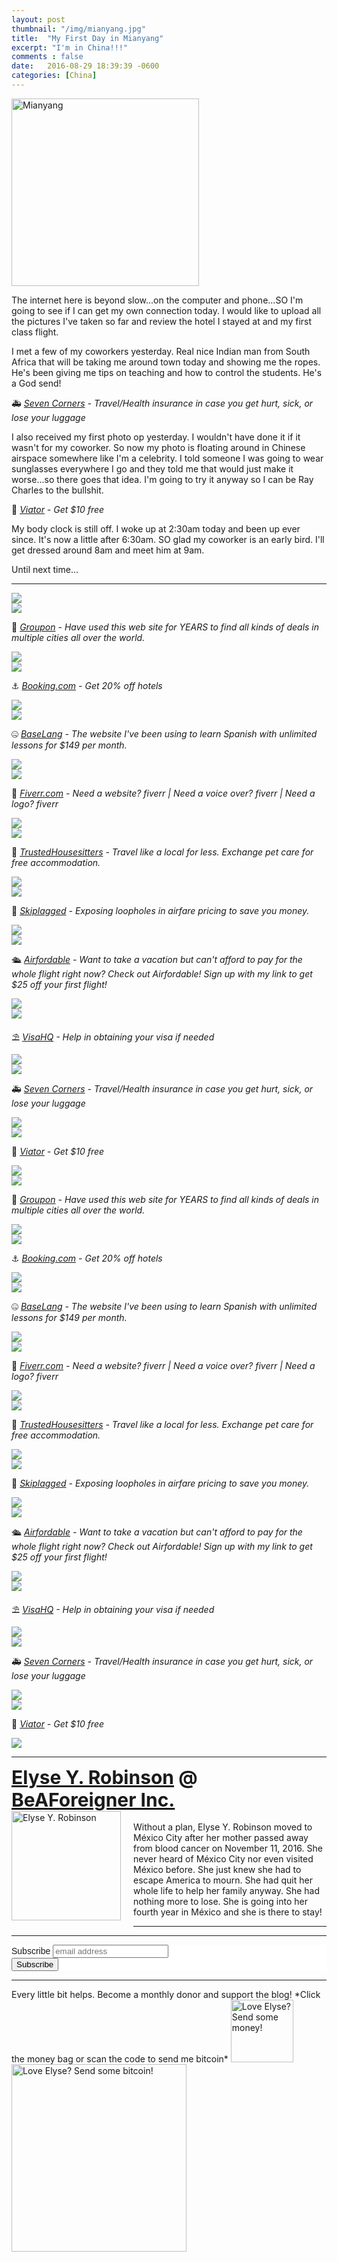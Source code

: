 ```yaml
---
layout: post
thumbnail: "/img/mianyang.jpg"
title:  "My First Day in Mianyang"
excerpt: "I'm in China!!!"
comments : false
date:   2016-08-29 18:39:39 -0600
categories: [China]
---
```


<img src="/img/mianyang.jpg" width="300" height="300" alt="Mianyang">

The internet here is beyond slow...on the computer and phone...SO I'm going to see if I can get my own connection today. I would like to upload all the pictures I've taken so far and review the hotel I stayed at and my first class flight.

I met a few of my coworkers yesterday. Real nice Indian man from South Africa that will be taking me around town today and showing me the ropes. He's been giving me tips on teaching and how to control the students. He's a God send!

🚑 <i><a href="https://www.sevencorners.com/?a=7EA9D670-6805-4F0F-AB1C-804BD2C35B7D&z=HGP2SEQ" target="_blank">Seven Corners</a> - Travel/Health insurance in case you get hurt, sick, or lose your luggage</i><br>

I also received my first photo op yesterday. I wouldn't have done it if it wasn't for my coworker. So now my photo is floating around in Chinese airspace somewhere like I'm a celebrity. I told someone I was going to wear sunglasses everywhere I go and they told me that would just make it worse...so there goes that idea. I'm going to try it anyway so I can be Ray Charles to the bullshit.

🛴 <i><a href="https://www.awin1.com/awclick.php?gid=385121&mid=11018&awinaffid=323811&linkid=2598552&clickref=" target="_blank">Viator</a> - Get $10 free</i><br>

My body clock is still off. I woke up at 2:30am today and been up ever since. It's now a little after 6:30am. SO glad my coworker is an early bird. I'll get dressed around 8am and meet him at 9am.

Until next time...

<hr>

<picture>
  <source srcset="/img/china live (30).webp" type="image/webp">
  <source srcset="/img/china live (30).jpg" type="image/jpeg">
<img src="/img/china live (30).jpg">
</picture>
<br>

<picture>
  <source srcset="/img/china live (31).webp" type="image/webp">
  <source srcset="/img/china live (31).jpg" type="image/jpeg">
<img src="/img/china live (31).jpg">
</picture>
<br>

🗿 <i><a href="https://www.groupon.com/visitor_referral/h/ee4bce1e-84de-4387-a735-d59d04539960" target="_blank">Groupon</a> - Have used this web site for YEARS to find all kinds of deals in multiple cities all over the world.</i><br>

<picture>
  <source srcset="/img/china live (32).webp" type="image/webp">
  <source srcset="/img/china live (32).jpg" type="image/jpeg">
<img src="/img/china live (32).jpg">
</picture>
<br>

<picture>
  <source srcset="/img/china live (33).webp" type="image/webp">
  <source srcset="/img/china live (33).jpg" type="image/jpeg">
<img src="/img/china live (33).jpg">
</picture>
<br>

⚓ <i><a href="https://www.booking.com/index.html?aid=1953880" target="_blank">Booking.com</a> - Get 20% off hotels</i><br>

<picture>
  <source srcset="/img/china live (34).webp" type="image/webp">
  <source srcset="/img/china live (34).jpg" type="image/jpeg">
<img src="/img/china live (34).jpg">
</picture>
<br>

<picture>
  <source srcset="/img/china live (35).webp" type="image/webp">
  <source srcset="/img/china live (35).jpg" type="image/jpeg">
<img src="/img/china live (35).jpg">
</picture>
<br>

🤐 <i><a href="https://baselang.com/signup/?referral=me%40elyserobinson.com" target="_blank">BaseLang</a> - The website I've been using to learn Spanish with unlimited lessons for $149 per month.</i><br>

<picture>
  <source srcset="/img/china live (36).webp" type="image/webp">
  <source srcset="/img/china live (36).jpg" type="image/jpeg">
<img src="/img/china live (36).jpg">
</picture>
<br>

<picture>
  <source srcset="/img/china live (37).webp" type="image/webp">
  <source srcset="/img/china live (37).jpg" type="image/jpeg">
<img src="/img/china live (37).jpg">
</picture>
<br>

💎 <i><a href="https://www.awin1.com/awclick.php?gid=383744&mid=6288&awinaffid=323811&linkid=2587800&clickref=" target="_blank">Fiverr.com</a> - Need a website? fiverr | Need a voice over? fiverr | Need a logo? fiverr</i><br>

<picture>
  <source srcset="/img/china live (38).webp" type="image/webp">
  <source srcset="/img/china live (38).jpg" type="image/jpeg">
<img src="/img/china live (38).jpg">
</picture>
<br>

<picture>
  <source srcset="/img/china live (39).webp" type="image/webp">
  <source srcset="/img/china live (39).jpg" type="image/jpeg">
<img src="/img/china live (39).jpg">
</picture>
<br>

📆 <i><a href="https://www.awin1.com/awclick.php?gid=379678&mid=5759&awinaffid=323811&linkid=2562126&clickref=" target="_blank">TrustedHousesitters</a> - Travel like a local for less. Exchange pet care for free accommodation.</i><br>

<picture>
  <source srcset="/img/china live (40).webp" type="image/webp">
  <source srcset="/img/china live (40).jpg" type="image/jpeg">
<img src="/img/china live (40).jpg">
</picture>
<br>

<picture>
  <source srcset="/img/china live (41).webp" type="image/webp">
  <source srcset="/img/china live (41).jpg" type="image/jpeg">
<img src="/img/china live (41).jpg">
</picture>
<br>

🎠 <i><a href="https://skiplagged.com/r/elyser" target="_blank">Skiplagged</a> - Exposing loopholes in airfare pricing to save you money.</i><br>

<picture>
  <source srcset="/img/china live (42).webp" type="image/webp">
  <source srcset="/img/china live (42).jpg" type="image/jpeg">
<img src="/img/china live (42).jpg">
</picture>
<br>

<picture>
  <source srcset="/img/china live (43).webp" type="image/webp">
  <source srcset="/img/china live (43).jpg" type="image/jpeg">
<img src="/img/china live (43).jpg">
</picture>
<br>

🛳️ <i><a href="https://www.airfordable.com/referred?referrer=5a68bfc9535a390036c934f7" target="_blank">Airfordable</a> - Want to take a vacation but can't afford to pay for the whole flight right now? Check out Airfordable! Sign up with my link to get $25 off your first flight!</i><br>

<picture>
  <source srcset="/img/china live (44).webp" type="image/webp">
  <source srcset="/img/china live (44).jpg" type="image/jpeg">
<img src="/img/china live (44).jpg">
</picture>
<br>

<picture>
  <source srcset="/img/china live (45).webp" type="image/webp">
  <source srcset="/img/china live (45).jpg" type="image/jpeg">
<img src="/img/china live (45).jpg">
</picture>
<br>

⛱️ <i><a href="https://www.visahq.com/?a_aid=vaff9616" target="_blank">VisaHQ</a> - Help in obtaining your visa if needed</i><br>

<picture>
  <source srcset="/img/china live (46).webp" type="image/webp">
  <source srcset="/img/china live (46).jpg" type="image/jpeg">
<img src="/img/china live (46).jpg">
</picture>
<br>

<picture>
  <source srcset="/img/china live (47).webp" type="image/webp">
  <source srcset="/img/china live (47).jpg" type="image/jpeg">
<img src="/img/china live (47).jpg">
</picture>
<br>

🚑 <i><a href="https://www.sevencorners.com/?a=7EA9D670-6805-4F0F-AB1C-804BD2C35B7D&z=HGP2SEQ" target="_blank">Seven Corners</a> - Travel/Health insurance in case you get hurt, sick, or lose your luggage</i><br>

<picture>
  <source srcset="/img/china live (48).webp" type="image/webp">
  <source srcset="/img/china live (48).jpg" type="image/jpeg">
<img src="/img/china live (48).jpg">
</picture>
<br>

<picture>
  <source srcset="/img/china live (49).webp" type="image/webp">
  <source srcset="/img/china live (49).jpg" type="image/jpeg">
<img src="/img/china live (49).jpg">
</picture>
<br>

🛴 <i><a href="https://www.awin1.com/awclick.php?gid=385121&mid=11018&awinaffid=323811&linkid=2598552&clickref=" target="_blank">Viator</a> - Get $10 free</i><br>

<picture>
  <source srcset="/img/china live (50).webp" type="image/webp">
  <source srcset="/img/china live (50).jpg" type="image/jpeg">
<img src="/img/china live (50).jpg">
</picture>
<br>

<picture>
  <source srcset="/img/china live (51).webp" type="image/webp">
  <source srcset="/img/china live (51).jpg" type="image/jpeg">
<img src="/img/china live (51).jpg">
</picture>
<br>

🗿 <i><a href="https://www.groupon.com/visitor_referral/h/ee4bce1e-84de-4387-a735-d59d04539960" target="_blank">Groupon</a> - Have used this web site for YEARS to find all kinds of deals in multiple cities all over the world.</i><br>

<picture>
  <source srcset="/img/china live (52).webp" type="image/webp">
  <source srcset="/img/china live (52).jpg" type="image/jpeg">
<img src="/img/china live (52).jpg">
</picture>
<br>

<picture>
  <source srcset="/img/china live (53).webp" type="image/webp">
  <source srcset="/img/china live (53).jpg" type="image/jpeg">
<img src="/img/china live (53).jpg">
</picture>
<br>

⚓ <i><a href="https://www.booking.com/index.html?aid=1953880" target="_blank">Booking.com</a> - Get 20% off hotels</i><br>

<picture>
  <source srcset="/img/china live (54).webp" type="image/webp">
  <source srcset="/img/china live (54).jpg" type="image/jpeg">
<img src="/img/china live (54).jpg">
</picture>
<br>

<picture>
  <source srcset="/img/china live (55).webp" type="image/webp">
  <source srcset="/img/china live (55).jpg" type="image/jpeg">
<img src="/img/china live (55).jpg">
</picture>
<br>

🤐 <i><a href="https://baselang.com/signup/?referral=me%40elyserobinson.com" target="_blank">BaseLang</a> - The website I've been using to learn Spanish with unlimited lessons for $149 per month.</i><br>

<picture>
  <source srcset="/img/china live (56).webp" type="image/webp">
  <source srcset="/img/china live (56).jpg" type="image/jpeg">
<img src="/img/china live (56).jpg">
</picture>
<br>

<picture>
  <source srcset="/img/china live (57).webp" type="image/webp">
  <source srcset="/img/china live (57).jpg" type="image/jpeg">
<img src="/img/china live (57).jpg">
</picture>
<br>

💎 <i><a href="https://www.awin1.com/awclick.php?gid=383744&mid=6288&awinaffid=323811&linkid=2587800&clickref=" target="_blank">Fiverr.com</a> - Need a website? fiverr | Need a voice over? fiverr | Need a logo? fiverr</i><br>

<picture>
  <source srcset="/img/china live (58).webp" type="image/webp">
  <source srcset="/img/china live (58).jpg" type="image/jpeg">
<img src="/img/china live (58).jpg">
</picture>
<br>

<picture>
  <source srcset="/img/china live (59).webp" type="image/webp">
  <source srcset="/img/china live (59).jpg" type="image/jpeg">
<img src="/img/china live (59).jpg">
</picture>
<br>

📆 <i><a href="https://www.awin1.com/awclick.php?gid=379678&mid=5759&awinaffid=323811&linkid=2562126&clickref=" target="_blank">TrustedHousesitters</a> - Travel like a local for less. Exchange pet care for free accommodation.</i><br>

<picture>
  <source srcset="/img/china live (60).webp" type="image/webp">
  <source srcset="/img/china live (60).jpg" type="image/jpeg">
<img src="/img/china live (60).jpg">
</picture>
<br>

<picture>
  <source srcset="/img/china live (61).webp" type="image/webp">
  <source srcset="/img/china live (61).jpg" type="image/jpeg">
<img src="/img/china live (61).jpg">
</picture>
<br>

🎠 <i><a href="https://skiplagged.com/r/elyser" target="_blank">Skiplagged</a> - Exposing loopholes in airfare pricing to save you money.</i><br>

<picture>
  <source srcset="/img/china live (62).webp" type="image/webp">
  <source srcset="/img/china live (62).jpg" type="image/jpeg">
<img src="/img/china live (62).jpg">
</picture>
<br>

<picture>
  <source srcset="/img/china live (63).webp" type="image/webp">
  <source srcset="/img/china live (63).jpg" type="image/jpeg">
<img src="/img/china live (63).jpg">
</picture>
<br>

🛳️ <i><a href="https://www.airfordable.com/referred?referrer=5a68bfc9535a390036c934f7" target="_blank">Airfordable</a> - Want to take a vacation but can't afford to pay for the whole flight right now? Check out Airfordable! Sign up with my link to get $25 off your first flight!</i><br>

<picture>
  <source srcset="/img/china live (64).webp" type="image/webp">
  <source srcset="/img/china live (64).jpg" type="image/jpeg">
<img src="/img/china live (64).jpg">
</picture>
<br>

<picture>
  <source srcset="/img/china live (65).webp" type="image/webp">
  <source srcset="/img/china live (65).jpg" type="image/jpeg">
<img src="/img/china live (65).jpg">
</picture>
<br>

⛱️ <i><a href="https://www.visahq.com/?a_aid=vaff9616" target="_blank">VisaHQ</a> - Help in obtaining your visa if needed</i><br>

<picture>
  <source srcset="/img/china live (66).webp" type="image/webp">
  <source srcset="/img/china live (66).jpg" type="image/jpeg">
<img src="/img/china live (66).jpg">
</picture>
<br>

<picture>
  <source srcset="/img/china live (67).webp" type="image/webp">
  <source srcset="/img/china live (67).jpg" type="image/jpeg">
<img src="/img/china live (67).jpg">
</picture>
<br>

🚑 <i><a href="https://www.sevencorners.com/?a=7EA9D670-6805-4F0F-AB1C-804BD2C35B7D&z=HGP2SEQ" target="_blank">Seven Corners</a> - Travel/Health insurance in case you get hurt, sick, or lose your luggage</i><br>

<picture>
  <source srcset="/img/china live (68).webp" type="image/webp">
  <source srcset="/img/china live (68).jpg" type="image/jpeg">
<img src="/img/china live (68).jpg">
</picture>
<br>

<picture>
  <source srcset="/img/china live (69).webp" type="image/webp">
  <source srcset="/img/china live (69).jpg" type="image/jpeg">
<img src="/img/china live (69).jpg">
</picture>
<br>

🛴 <i><a href="https://www.awin1.com/awclick.php?gid=385121&mid=11018&awinaffid=323811&linkid=2598552&clickref=" target="_blank">Viator</a> - Get $10 free</i><br>

<picture>
  <source srcset="/img/china live (70).webp" type="image/webp">
  <source srcset="/img/china live (70).jpg" type="image/jpeg">
<img src="/img/china live (70).jpg">
</picture>
<br>

<hr>

<div style="font-size: 30px; font-weight: bold;"><a href="https://elyserobinson.com" target="_blank">Elyse Y. Robinson</a> @ <a href="https://www.beaforeigner.com" target="_blank">BeAForeigner Inc.</a></div>
<div style="float: left; padding: 0 20px 20px 0;"><img src="/img/me86.gif" width="175" height="175" alt="Elyse Y. Robinson"></div>
<br>
Without a plan, Elyse Y. Robinson moved to México City after her mother passed away from blood cancer on November 11, 2016. She never heard of México City nor even visited México before. She just knew she had to escape America to mourn. She had quit her whole life to help her family anyway. She had nothing more to lose. She is going into her fourth year in México and she is there to stay!

<hr>

<div class="sharethis-inline-share-buttons"></div>

<hr>

<!-- Begin Mailchimp Signup Form -->
<link href="//cdn-images.mailchimp.com/embedcode/horizontal-slim-10_7.css" rel="stylesheet" type="text/css">
<style type="text/css">
	#mc_embed_signup{background:#fff; clear:left; font:14px Helvetica,Arial,sans-serif; width:100%;}
	/* Add your own Mailchimp form style overrides in your site stylesheet or in this style block.
	   We recommend moving this block and the preceding CSS link to the HEAD of your HTML file. */
</style>
<div id="mc_embed_signup">
<form action="https://elyserobinson.us14.list-manage.com/subscribe/post?u=d8681ae8829338461cc453b4a&amp;id=f1fd37520f" method="post" id="mc-embedded-subscribe-form" name="mc-embedded-subscribe-form" class="validate" target="_blank" novalidate>
    <div id="mc_embed_signup_scroll">
	<label for="mce-EMAIL">Subscribe</label>
	<input type="email" value="" name="EMAIL" class="email" id="mce-EMAIL" placeholder="email address" required>
    <!-- real people should not fill this in and expect good things - do not remove this or risk form bot signups-->
    <div style="position: absolute; left: -5000px;" aria-hidden="true"><input type="text" name="b_d8681ae8829338461cc453b4a_f1fd37520f" tabindex="-1" value=""></div>
    <div class="clear"><input type="submit" value="Subscribe" name="subscribe" id="mc-embedded-subscribe" class="button"></div>
    </div>
</form>
</div>

<!--End mc_embed_signup-->

<hr>

<div class="text-align: center">
Every little bit helps. Become a monthly donor and support the blog! *Click the money bag or scan the code to send me bitcoin*
<a href="https://liberapay.com/elyserobinson" target="_blank"><img src="/img/419_money_bag_BTC_solid.gif" width="100" height="100" alt="Love Elyse? Send some money!"></a>

<picture>
  <source srcset="/img/bitcoin.webp" type="image/webp">
  <source srcset="/img/bitcoin.jpeg" type="image/jpeg">
  <img src="/img/bitcoin.jpeg" width="280" height="300" alt="Love Elyse? Send some bitcoin!">
</picture>
</div>

